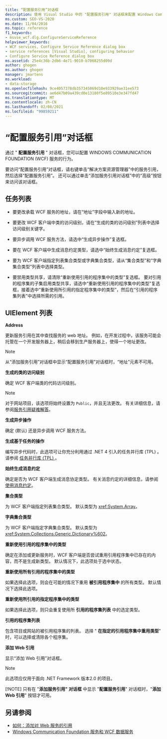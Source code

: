 ```yaml
---
title: “配置服务引用”对话框
description: 使用 Visual Studio 中的 "配置服务引用" 对话框来配置 Windows Communication Foundation (WCF) 服务的行为。
ms.custom: SEO-VS-2020
ms.date: 11/04/2016
ms.topic: reference
f1_keywords:
- msvse_wcf.dlg.ConfigureServiceReference
helpviewer_keywords:
- WCF services, Configure Service Reference dialog box
- service references [Visual Studio], configuring behavior
- Configure Service Reference dialog box
ms.assetid: 25e4c36b-2db6-4e71-9010-b7068255d09d
author: ghogen
ms.author: ghogen
manager: jmartens
ms.workload:
- data-storage
ms.openlocfilehash: 9ce4057378db357345869d10e933929ae31ee573
ms.sourcegitcommit: ae6d47b09a439cd0e13180f5e89510e3e347fd47
ms.translationtype: MT
ms.contentlocale: zh-CN
ms.lasthandoff: 02/08/2021
ms.locfileid: "99859211"
---
```

# <a name="configure-service-reference-dialog-box"></a>“配置服务引用”对话框

通过 " **配置服务引用** " 对话框，您可以配置 WINDOWS COMMUNICATION FOUNDATION (WCF) 服务的行为。

要访问“配置服务引用”对话框，请右键单击“解决方案资源管理器”中的服务引用，然后选择“配置服务引用”。 还可以通过单击“添加服务引用对话框”中的“高级”按钮来访问该对话框。

## <a name="task-list"></a>任务列表

- 要更改承载 WCF 服务的地址，请在“地址”字段中输入新的地址。

- 要更改 WCF 客户端中类的访问级别，请在“生成的类的访问级别”列表中选择访问级别关键字。

- 要异步调用 WCF 服务方法，请选中“生成异步操作”复选框。

- 要在 WCF 客户端中生成消息约定类型，请选中“始终生成消息约定”复选框。

- 要为 WCF 客户端指定列表集合类型或字典集合类型，请从“集合类型”和“字典集合类型”列表中选择类型。

- 要禁用类型共享，请清除“重新使用引用的程序集中的类型”复选框。 要对引用的程序集的子集启用类型共享，请选中“重新使用引用的程序集中的类型”复选框，接着选中“重新使用所引用的指定程序集中的类型”，然后在“引用的程序集列表”中选择所需的引用。

## <a name="uielement-list"></a>UIElement 列表

**Address**

更新服务引用在其中查找服务的 web 地址。 例如，在开发过程中，该服务可能会托管在一个开发服务器上，稍后会移到生产服务器上，使得一个地址更改。

> [!NOTE]
> 从“添加服务引用”对话框中显示“配置服务引用”对话框时，“地址”元素不可用。

**生成的类的访问级别**

确定 WCF 客户端类的代码访问级别。

> [!NOTE]
> 对于网站项目，该选项将始终设置为 `Public`，并且无法更改。 有关详细信息，请参阅[服务引用疑难解答](../data-tools/troubleshooting-service-references.md)。

**生成异步操作**

确定 (默认) 还是异步调用 WCF 服务方法。

**生成基于任务的操作**

编写异步代码时，此选项可让你充分利用通过 .NET 4 引入的任务并行库 (TPL) 。 请参阅 [任务并行库 (TPL) ](/dotnet/standard/parallel-programming/task-parallel-library-tpl)。

**始终生成消息约定**

确定是否为 WCF 客户端生成消息协定类型。 有关消息约定的详细信息，请参阅[使用消息约定](/dotnet/framework/wcf/feature-details/using-message-contracts)。

**集合类型**

为 WCF 客户端指定列表集合类型。 默认类型为 <xref:System.Array>。

**字典集合类型**

为 WCF 客户端指定字典集合类型。 默认类型为 <xref:System.Collections.Generic.Dictionary%602>。

**重新使用引用的程序集中的类型**

确定在添加或更新服务时，WCF 客户端是否尝试重用引用程序集中已存在的内容，而不是生成新类型。 默认情况下，此选项处于选中状态。

**重新使用所有引用的程序集中的类型**

如果选择此选项，则会在可能的情况下重用 **被引用程序集中** 的所有类型。 默认情况下选择此选项。

**重新使用所引用的指定程序集中的类型**

如果选择此选项，则只会重复使用所 **引用的程序集列表** 中的选定类型。

**引用的程序集列表**

包含项目或网站的被引用程序集的列表。 选择 " **在指定的引用程序集中重用类型**" 时，可以选择或清除各个程序集。

**添加 Web 引用**

显示“添加 Web 引用”对话框。

> [!NOTE]
> 此选项应仅用于面向 .NET Framework 版本2.0 的项目。
>
> [!NOTE]
> 只有在 "**添加服务引用" 对话框** 中显示 "**配置服务引用**" 对话框时，"**添加 Web 引用**" 按钮才可用。

## <a name="see-also"></a>另请参阅

- [如何：添加对 Web 服务的引用](how-to-add-update-or-remove-a-wcf-data-service-reference.md)
- [Windows Communication Foundation 服务和 WCF 数据服务](../data-tools/configure-service-reference-dialog-box.md)
